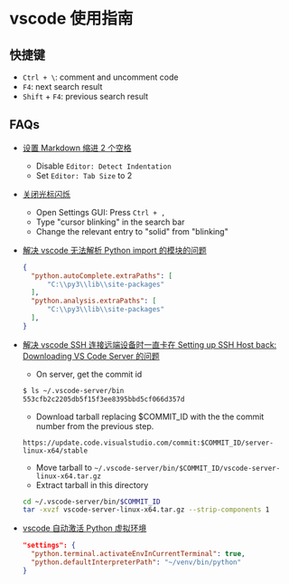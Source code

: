 # vscode 使用指南

## 快捷键

- `Ctrl + \`: comment and uncomment code
- `F4`: next search result
- `Shift` + `F4`: previous search result

## FAQs

- [设置 Markdown 缩进 2 个空格][5]
  - Disable `Editor: Detect Indentation`
  - Set `Editor: Tab Size` to 2

- [关闭光标闪烁][4]
  - Open Settings GUI: Press `Ctrl + ,`
  - Type "cursor blinking" in the search bar
  - Change the relevant entry to "solid" from "blinking"

- [解决 vscode 无法解析 Python import 的模块的问题][3]

  ```json
  {
    "python.autoComplete.extraPaths": [
        "C:\\py3\\lib\\site-packages"
    ],
    "python.analysis.extraPaths": [
        "C:\\py3\\lib\\site-packages"
    ],
  }
  ```

- [解决 vscode SSH 连接远端设备时一直卡在 Setting up SSH Host back: Downloading VS Code Server 的问题][1]
  - On server, get the commit id

  ```bash
  $ ls ~/.vscode-server/bin
  553cfb2c2205db5f15f3ee8395bbd5cf066d357d
  ```

  - Download tarball replacing $COMMIT_ID with the the commit number from the previous step.

  ```text
  https://update.code.visualstudio.com/commit:$COMMIT_ID/server-linux-x64/stable
  ```

  - Move tarball to `~/.vscode-server/bin/$COMMIT_ID/vscode-server-linux-x64.tar.gz`
  - Extract tarball in this directory

  ```bash
  cd ~/.vscode-server/bin/$COMMIT_ID
  tar -xvzf vscode-server-linux-x64.tar.gz --strip-components 1
  ```

- [vscode 自动激活 Python 虚拟环境][2]

  ```json
  "settings": {
    "python.terminal.activateEnvInCurrentTerminal": true,
    "python.defaultInterpreterPath": "~/venv/bin/python"
  }
  ```

  [1]: https://stackoverflow.com/a/56781109
  [2]: https://stackoverflow.com/a/66281531
  [3]: https://stackoverflow.com/a/57669739/11467929
  [4]: https://stackoverflow.com/a/78468225
  [5]: https://stackoverflow.com/a/38556923
